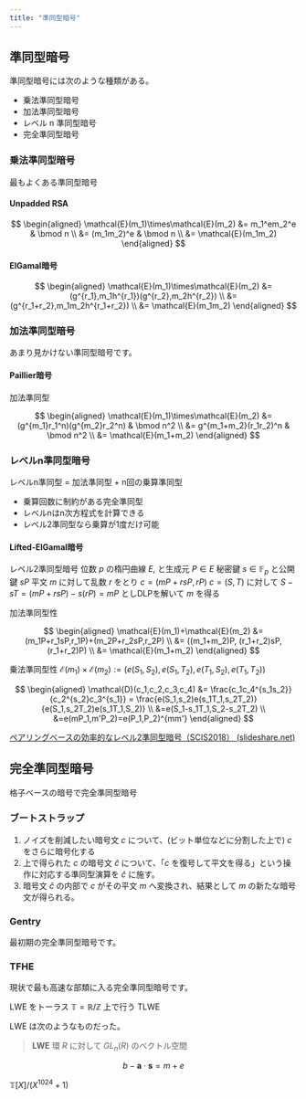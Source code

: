 ```yaml
---
title: "準同型暗号"
---
```


## 準同型暗号
準同型暗号には次のような種類がある。

- 乗法準同型暗号
- 加法準同型暗号
- レベル n 準同型暗号
- 完全準同型暗号

### 乗法準同型暗号
最もよくある準同型暗号
#### Unpadded RSA

$$
\begin{aligned}
\mathcal{E}(m_1)\times\mathcal{E}(m_2) &= m_1^em_2^e & \bmod n \\
&= (m_1m_2)^e & \bmod n \\
&= \mathcal{E}(m_1m_2)
\end{aligned}
$$

#### ElGamal暗号

$$
\begin{aligned}
\mathcal{E}(m_1)\times\mathcal{E}(m_2) &= (g^{r_1},m_1h^{r_1})(g^{r_2},m_2h^{r_2}) \\
&= (g^{r_1+r_2},m_1m_2h^{r_1+r_2}) \\
&= \mathcal{E}(m_1m_2)
\end{aligned}
$$

### 加法準同型暗号
あまり見かけない準同型暗号です。
#### Paillier暗号
加法準同型

$$
\begin{aligned}
\mathcal{E}(m_1)\times\mathcal{E}(m_2) &= (g^{m_1}r_1^n)(g^{m_2}r_2^n) & \bmod n^2 \\
&= g^{m_1+m_2}(r_1r_2)^n & \bmod n^2 \\
&= \mathcal{E}(m_1+m_2)
\end{aligned}
$$

### レベルn準同型暗号
レベルn準同型 = 加法準同型 + n回の乗算準同型
- 乗算回数に制約がある完全準同型
- レベルnはn次方程式を計算できる
- レベル2準同型なら乗算が1度だけ可能

#### Lifted-ElGamal暗号
レベル2準同型暗号
位数 $p$ の楕円曲線 $E$, と生成元 $P\in E$
秘密鍵 $s\in\mathbb{F}_p$ と公開鍵 $sP$
平文 $m$ に対して乱数 $r$ をとり $c=(mP+rsP, rP)$
$c = (S, T)$ に対して $S-sT = (mP+rsP)-s(rP)=mP$ としDLPを解いて $m$ を得る

加法準同型性

$$
\begin{aligned}
\mathcal{E}(m_1)+\mathcal{E}(m_2) &= (m_1P+r_1sP,r_1P)+(m_2P+r_2sP,r_2P) \\
&= ((m_1+m_2)P, (r_1+r_2)sP, (r_1+r_2)P) \\
&= \mathcal{E}(m_1+m_2)
\end{aligned}
$$

乗法準同型性
$\mathcal{E}(m_1)\times\mathcal{E}(m_2) := (e(S_1, S_2), e(S_1, T_2), e(T_1, S_2), e(T_1, T_2))$

$$
\begin{aligned}
\mathcal{D}(c_1,c_2,c_3,c_4) &= \frac{c_1c_4^{s_1s_2}}{c_2^{s_2}c_3^{s_1}} = \frac{e(S_1,s_2)e(s_1T_1,s_2T_2)}{e(S_1,s_2T_2)e(s_1T_1,S_2)} \\
&=e(S_1-s_1T_1,S_2-s_2T_2) \\
&=e(mP_1,m'P_2)=e(P_1,P_2)^{mm'}
\end{aligned}
$$


[ペアリングベースの効率的なレベル2準同型暗号（SCIS2018） (slideshare.net)](https://www.slideshare.net/herumi/2scis2018?next_slideshow=86572957)


## 完全準同型暗号
格子ベースの暗号で完全準同型暗号

### ブートストラップ
1. ノイズを削減したい暗号文 $c$ について、(ビット単位などに分割した上で) $c$ をさらに暗号化する
2. 上で得られた $c$ の暗号文 $\hat{c}$ について、「$c$ を復号して平文を得る」という操作に対応する準同型演算を $\hat{c}$ に施す。
3. 暗号文 $\hat{c}$ の内部で $c$ がその平文 $m$ へ変換され、結果として $m$ の新たな暗号文が得られる。


### Gentry
最初期の完全準同型暗号です。

### TFHE
現状で最も高速な部類に入る完全準同型暗号です。



LWE をトーラス $\mathbb{T} = \mathbb{R}/\mathbb{Z}$ 上で行う TLWE

LWE は次のようなものだった。
> **LWE**
> 環 $R$ に対して $GL_n(R)$ のベクトル空間

$$
b - \boldsymbol{a}\cdot\boldsymbol{s} = m + e
$$

$\mathbb{T}[X]/(X^{1024} + 1)$
